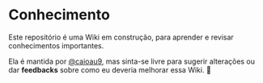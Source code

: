 # Conhecimento
Este repositório é uma Wiki em construção, para aprender e revisar conhecimentos importantes.

Ela é mantida por [@caioau9](github.com/caioau9), mas sinta-se livre para sugerir alterações ou dar **feedbacks** sobre como eu deveria melhorar essa Wiki. :rocket: